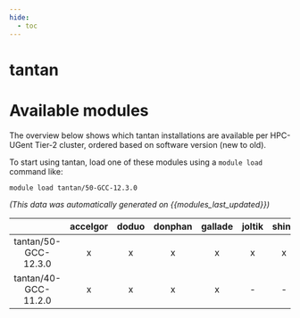 ```yaml
---
hide:
  - toc
---
```


tantan
======

# Available modules


The overview below shows which tantan installations are available per HPC-UGent Tier-2 cluster, ordered based on software version (new to old).

To start using tantan, load one of these modules using a `module load` command like:

```shell
module load tantan/50-GCC-12.3.0
```

*(This data was automatically generated on {{modules_last_updated}})*  

| |accelgor|doduo|donphan|gallade|joltik|shinx|skitty|
| :---: | :---: | :---: | :---: | :---: | :---: | :---: | :---: |
|tantan/50-GCC-12.3.0|x|x|x|x|x|x|x|
|tantan/40-GCC-11.2.0|x|x|x|x|-|-|-|
